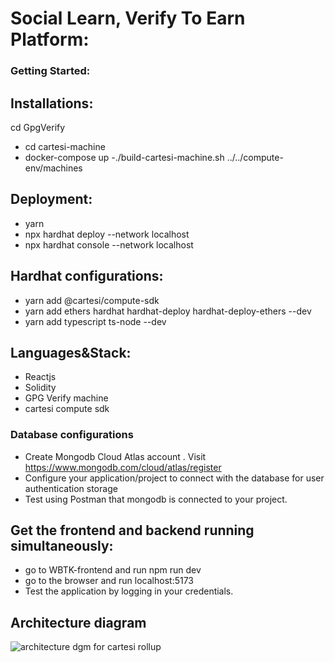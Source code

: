 # Social Learn, Verify To Earn Platform:

### Getting Started:

## Installations:
cd GpgVerify
- cd cartesi-machine
- docker-compose up
-./build-cartesi-machine.sh ../../compute-env/machines

## Deployment:
- yarn
- npx hardhat deploy --network localhost
- npx hardhat console --network localhost

## Hardhat configurations:
- yarn add @cartesi/compute-sdk
- yarn add ethers hardhat hardhat-deploy hardhat-deploy-ethers --dev
- yarn add typescript ts-node --dev

## Languages&Stack:
- Reactjs
- Solidity
- GPG Verify machine
- cartesi compute sdk
  
### Database configurations
- Create Mongodb Cloud Atlas account . Visit https://www.mongodb.com/cloud/atlas/register
- Configure your application/project to connect with the database for user authentication storage
- Test using Postman that mongodb is connected to your project.

## Get the frontend and backend running simultaneously:
  - go to WBTK-frontend and run npm run dev
  - go to the browser and run localhost:5173
  - Test the application by logging in your credentials.

## Architecture diagram
![architecture dgm for cartesi rollup](https://github.com/WBT-Kenya/Learn-Verify-Earn-app/assets/9214845/402c46bf-c9f3-4ce2-a0ee-2cb811c53b33)

